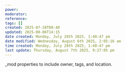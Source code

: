 ```yaml
---
power: 
moderator: 
reference: 
tags: []
created: 2025-07-28T09:40
updated: 2025-08-06T14:15
date created: Monday, July 28th 2025, 1:40:47 pm
date modified: Wednesday, August 6th 2025, 2:05:16 am
time created: Monday, July 28th 2025, 1:40:47 pm
last update: Thursday, August 7th 2025, 9:27:05 pm
---
```

_mod properties to include owner, tags, and location.
